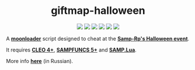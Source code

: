 <h1 align="center">giftmap-halloween</h1>

<p align="center">
<img src="https://img.shields.io/badge/made%20for-GTA%20SA--MP-blue" >
<img src="https://img.shields.io/badge/Server-Samp--Rp-red">
<img src="https://img.shields.io/github/languages/top/qrlk/giftmap-halloween">
<img src="https://img.shields.io/badge/dynamic/json?color=blueviolet&label=users%20%28active%29&query=result&url=http%3A%2F%2Fqrlk.me%2Fdev%2Fmoonloader%2Fusers_active.php%3Fscript%3Dgiftmap-halloween">
<img src="https://img.shields.io/badge/dynamic/json?color=blueviolet&label=users%20%28all%20time%29&query=result&url=http%3A%2F%2Fqrlk.me%2Fdev%2Fmoonloader%2Fusers_all.php%3Fscript%3Dgiftmap-halloween">
<img src="https://img.shields.io/date/1635700060?label=released" >
</p>

A **[moonloader](https://gtaforums.com/topic/890987-moonloader/)** script designed to cheat at the **[Samp-Rp's Halloween event](https://samp-rp.su/threads/halloween-event-srpcoins-za-aktivnost-igra-v-kalmara-counter-strike-i-drugoe.2344523/)**.

It requires **[CLEO 4+](http://cleo.li/?lang=ru)**, **[SAMPFUNCS 5+](https://blast.hk/threads/17/)** and **[SAMP.Lua](https://github.com/THE-FYP/SAMP.Lua)**.

More info **[here](https://www.blast.hk/threads/106542/)** (in Russian).
